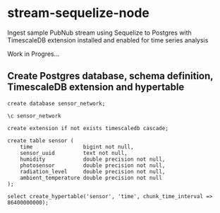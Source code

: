 # stream-sequelize-node
Ingest sample PubNub stream using Sequelize to Postgres with TimescaleDB extension installed and enabled for time series analysis 

Work in Progres...

## Create Postgres database, schema definition, TimescaleDB extension and hypertable

```
create database sensor_network;
```

```
\c sensor_network
```

```
create extension if not exists timescaledb cascade;
```

```
create table sensor (
	time 				bigint not null, 
	sensor_uuid 		text not null,
	humidity 			double precision not null, 
	photosensor 		double precision not null, 
	radiation_level 	double precision not null, 
	ambient_temperature double precision not null
);
```

```
select create_hypertable('sensor', 'time', chunk_time_interval => 86400000000);
```